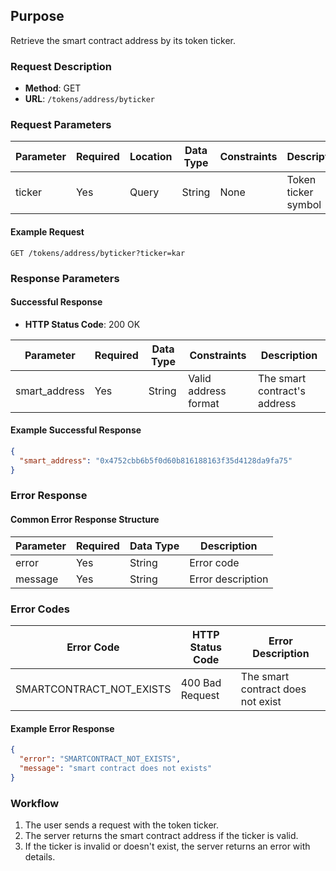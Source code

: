 
## Purpose
Retrieve the smart contract address by its token ticker.

### Request Description
- **Method**: GET  
- **URL**: `/tokens/address/byticker`

### Request Parameters

| Parameter   | Required | Location | Data Type | Constraints      | Description                           |
| ----------- | -------- | -------- | --------- | ---------------- | ------------------------------------- |
| ticker      | Yes      | Query    | String    | None             | Token ticker symbol                   |

#### Example Request
```
GET /tokens/address/byticker?ticker=kar
```

### Response Parameters

#### Successful Response
- **HTTP Status Code**: 200 OK

| Parameter      | Required | Data Type | Constraints         | Description                       |
| -------------- | -------- | --------- | ------------------- | --------------------------------- |
| smart_address  | Yes      | String    | Valid address format| The smart contract's address      |

#### Example Successful Response
```json
{
  "smart_address": "0x4752cbb6b5f0d60b816188163f35d4128da9fa75"
}
```

### Error Response
#### Common Error Response Structure

| Parameter | Required | Data Type | Description          |
| --------- | -------- | --------- | -------------------- |
| error     | Yes      | String    | Error code           |
| message   | Yes      | String    | Error description    |

### Error Codes

| Error Code                  | HTTP Status Code  | Error Description                  |
| --------------------------- | ----------------- | ---------------------------------- |
| SMARTCONTRACT_NOT_EXISTS     | 400 Bad Request   | The smart contract does not exist  |

#### Example Error Response
```json
{
  "error": "SMARTCONTRACT_NOT_EXISTS",
  "message": "smart contract does not exists"
}
```

### Workflow
1. The user sends a request with the token ticker.
2. The server returns the smart contract address if the ticker is valid.
3. If the ticker is invalid or doesn't exist, the server returns an error with details.
